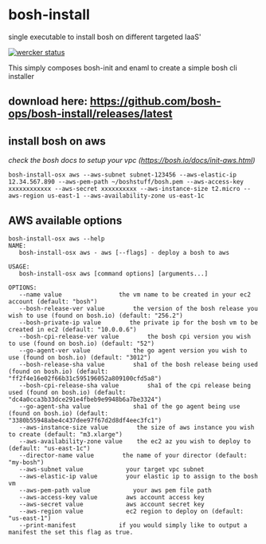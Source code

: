 # bosh-install
single executable to install bosh on different targeted IaaS'

[![wercker status](https://app.wercker.com/status/bb8144ce747caf96c0563e9a9e421bc3/s/master "wercker status")](https://app.wercker.com/project/bykey/bb8144ce747caf96c0563e9a9e421bc3)


This simply composes bosh-init and enaml to create a simple bosh cli installer


## download here: https://github.com/bosh-ops/bosh-install/releases/latest


## install bosh on aws
*check the bosh docs to setup your vpc (https://bosh.io/docs/init-aws.html)*
```
bosh-install-osx aws --aws-subnet subnet-123456 --aws-elastic-ip 12.34.567.890 --aws-pem-path ~/boshstuff/bosh.pem --aws-access-key  xxxxxxxxxxxx --aws-secret xxxxxxxxxx --aws-instance-size t2.micro --aws-region us-east-1 --aws-availability-zone us-east-1c
```

## AWS available options
```
bosh-install-osx aws --help
NAME:
   bosh-install-osx aws - aws [--flags] - deploy a bosh to aws

USAGE:
   bosh-install-osx aws [command options] [arguments...]

OPTIONS:
   --name value                the vm name to be created in your ec2 account (default: "bosh")
   --bosh-release-ver value        the version of the bosh release you wish to use (found on bosh.io) (default: "256.2")
   --bosh-private-ip value        the private ip for the bosh vm to be created in ec2 (default: "10.0.0.6")
   --bosh-cpi-release-ver value        the bosh cpi version you wish to use (found on bosh.io) (default: "52")
   --go-agent-ver value            the go agent version you wish to use (found on bosh.io) (default: "3012")
   --bosh-release-sha value        sha1 of the bosh release being used (found on bosh.io) (default: "ff2f4e16e02f66b31c595196052a809100cfd5a8")
   --bosh-cpi-release-sha value        sha1 of the cpi release being used (found on bosh.io) (default: "dc4a0cca3b33dce291e4fbeb9e9948b6a7be3324")
   --go-agent-sha value            sha1 of the go agent being use (found on bosh.io) (default: "3380b55948abe4c437dee97f67d2d8df4eec3fc1")
   --aws-instance-size value        the size of aws instance you wish to create (default: "m3.xlarge")
   --aws-availability-zone value    the ec2 az you wish to deploy to (default: "us-east-1c")
   --director-name value        the name of your director (default: "my-bosh")
   --aws-subnet value            your target vpc subnet
   --aws-elastic-ip value        your elastic ip to assign to the bosh vm
   --aws-pem-path value            your aws pem file path
   --aws-access-key value        aws account access key
   --aws-secret value            aws account secret key
   --aws-region value            ec2 region to deploy on (default: "us-east-1")
   --print-manifest            if you would simply like to output a manifest the set this flag as true.
   ```
